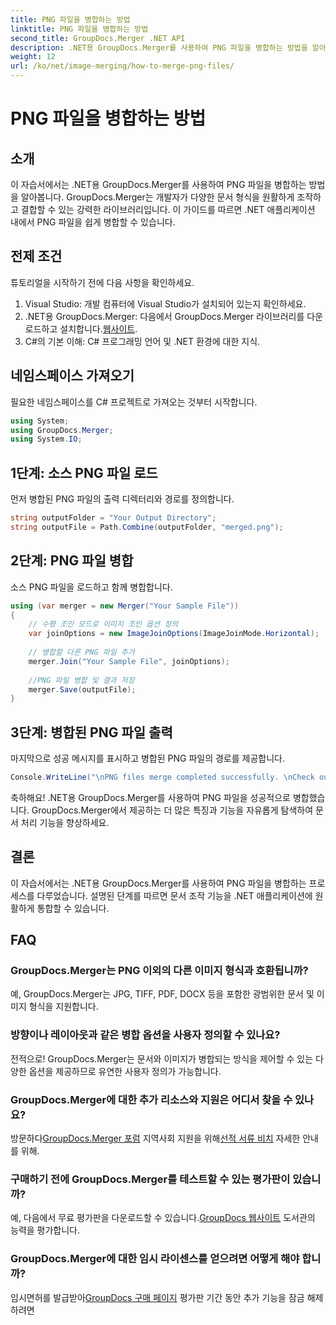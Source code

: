 ```yaml
---
title: PNG 파일을 병합하는 방법
linktitle: PNG 파일을 병합하는 방법
second_title: GroupDocs.Merger .NET API
description: .NET용 GroupDocs.Merger를 사용하여 PNG 파일을 병합하는 방법을 알아보세요. .NET 애플리케이션의 원활한 통합을 위한 단계별 가이드입니다.
weight: 12
url: /ko/net/image-merging/how-to-merge-png-files/
---
```


# PNG 파일을 병합하는 방법

## 소개
이 자습서에서는 .NET용 GroupDocs.Merger를 사용하여 PNG 파일을 병합하는 방법을 알아봅니다. GroupDocs.Merger는 개발자가 다양한 문서 형식을 원활하게 조작하고 결합할 수 있는 강력한 라이브러리입니다. 이 가이드를 따르면 .NET 애플리케이션 내에서 PNG 파일을 쉽게 병합할 수 있습니다.
## 전제 조건
튜토리얼을 시작하기 전에 다음 사항을 확인하세요.
1. Visual Studio: 개발 컴퓨터에 Visual Studio가 설치되어 있는지 확인하세요.
2.  .NET용 GroupDocs.Merger: 다음에서 GroupDocs.Merger 라이브러리를 다운로드하고 설치합니다.[웹사이트](https://releases.groupdocs.com/merger/net/).
3. C#의 기본 이해: C# 프로그래밍 언어 및 .NET 환경에 대한 지식.

## 네임스페이스 가져오기
필요한 네임스페이스를 C# 프로젝트로 가져오는 것부터 시작합니다.
```csharp
using System; 
using GroupDocs.Merger;
using System.IO;
```
## 1단계: 소스 PNG 파일 로드
먼저 병합된 PNG 파일의 출력 디렉터리와 경로를 정의합니다.
```csharp
string outputFolder = "Your Output Directory";
string outputFile = Path.Combine(outputFolder, "merged.png");
```
## 2단계: PNG 파일 병합
소스 PNG 파일을 로드하고 함께 병합합니다.
```csharp
using (var merger = new Merger("Your Sample File"))
{
    // 수평 조인 모드로 이미지 조인 옵션 정의
    var joinOptions = new ImageJoinOptions(ImageJoinMode.Horizontal);
    
    // 병합할 다른 PNG 파일 추가
    merger.Join("Your Sample File", joinOptions);
    
    //PNG 파일 병합 및 결과 저장
    merger.Save(outputFile);
}
```
## 3단계: 병합된 PNG 파일 출력
마지막으로 성공 메시지를 표시하고 병합된 PNG 파일의 경로를 제공합니다.
```csharp
Console.WriteLine("\nPNG files merge completed successfully. \nCheck output in {0}", outputFolder);
```
축하해요! .NET용 GroupDocs.Merger를 사용하여 PNG 파일을 성공적으로 병합했습니다. GroupDocs.Merger에서 제공하는 더 많은 특징과 기능을 자유롭게 탐색하여 문서 처리 기능을 향상하세요.


## 결론
이 자습서에서는 .NET용 GroupDocs.Merger를 사용하여 PNG 파일을 병합하는 프로세스를 다루었습니다. 설명된 단계를 따르면 문서 조작 기능을 .NET 애플리케이션에 원활하게 통합할 수 있습니다.
## FAQ
### GroupDocs.Merger는 PNG 이외의 다른 이미지 형식과 호환됩니까?
예, GroupDocs.Merger는 JPG, TIFF, PDF, DOCX 등을 포함한 광범위한 문서 및 이미지 형식을 지원합니다.
### 방향이나 레이아웃과 같은 병합 옵션을 사용자 정의할 수 있나요?
전적으로! GroupDocs.Merger는 문서와 이미지가 병합되는 방식을 제어할 수 있는 다양한 옵션을 제공하므로 유연한 사용자 정의가 가능합니다.
### GroupDocs.Merger에 대한 추가 리소스와 지원은 어디서 찾을 수 있나요?
 방문하다[GroupDocs.Merger 포럼](https://forum.groupdocs.com/c/merger/32) 지역사회 지원을 위해[선적 서류 비치](https://tutorials.groupdocs.com/merger/net/) 자세한 안내를 위해.
### 구매하기 전에 GroupDocs.Merger를 테스트할 수 있는 평가판이 있습니까?
 예, 다음에서 무료 평가판을 다운로드할 수 있습니다.[GroupDocs 웹사이트](https://releases.groupdocs.com/) 도서관의 능력을 평가합니다.
### GroupDocs.Merger에 대한 임시 라이센스를 얻으려면 어떻게 해야 합니까?
 임시면허를 발급받아[GroupDocs 구매 페이지](https://purchase.groupdocs.com/temporary-license/) 평가판 기간 동안 추가 기능을 잠금 해제하려면